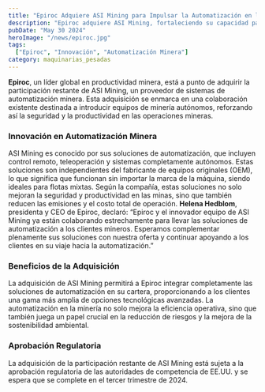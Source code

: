 ```yaml
---
title: "Epiroc Adquiere ASI Mining para Impulsar la Automatización en la Minería"
description: "Epiroc adquiere ASI Mining, fortaleciendo su capacidad para ofrecer soluciones de automatización minera y mejorar la seguridad"
pubDate: "May 30 2024"
heroImage: "/news/epiroc.jpg"
tags:
  ["Epiroc", "Innovación", "Automatización Minera"]
category: maquinarias_pesadas
---
```

**Epiroc**, un líder global en productividad minera, está a punto de adquirir la participación restante de ASI Mining, un proveedor de sistemas de automatización minera. Esta adquisición se enmarca en una colaboración existente destinada a introducir equipos de minería autónomos, reforzando así la seguridad y la productividad en las operaciones mineras.
### Innovación en Automatización Minera
ASI Mining es conocido por sus soluciones de automatización, que incluyen control remoto, teleoperación y sistemas completamente autónomos. Estas soluciones son independientes del fabricante de equipos originales (OEM), lo que significa que funcionan sin importar la marca de la máquina, siendo ideales para flotas mixtas. Según la compañía, estas soluciones no solo mejoran la seguridad y productividad en las minas, sino que también reducen las emisiones y el costo total de operación.
**Helena Hedblom**, presidenta y CEO de Epiroc, declaró: “Epiroc y el innovador equipo de ASI Mining ya están colaborando estrechamente para llevar las soluciones de automatización a los clientes mineros. Esperamos complementar plenamente sus soluciones con nuestra oferta y continuar apoyando a los clientes en su viaje hacia la automatización.”
### Beneficios de la Adquisición
La adquisición de ASI Mining permitirá a Epiroc integrar completamente las soluciones de automatización en su cartera, proporcionando a los clientes una gama más amplia de opciones tecnológicas avanzadas. La automatización en la minería no solo mejora la eficiencia operativa, sino que también juega un papel crucial en la reducción de riesgos y la mejora de la sostenibilidad ambiental.
### Aprobación Regulatoria
La adquisición de la participación restante de ASI Mining está sujeta a la aprobación regulatoria de las autoridades de competencia de EE.UU. y se espera que se complete en el tercer trimestre de 2024.